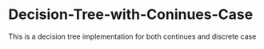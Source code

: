 # Decision-Tree-with-Coninues-Case
This is a decision tree implementation for both continues and discrete case
